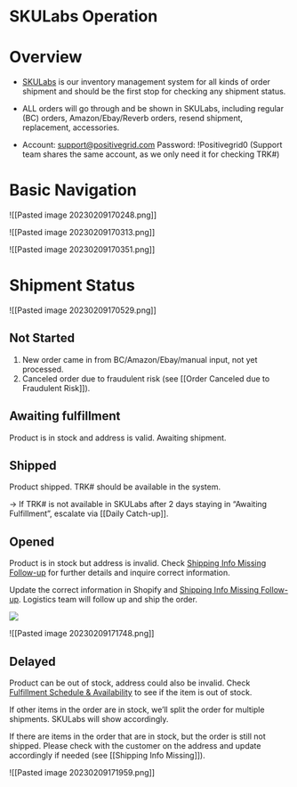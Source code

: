 # SKULabs Operation
# Overview
- [SKULabs](https://app.skulabs.com/) is our inventory management system for all kinds of order shipment and should be the first stop for checking any shipment status. 

- ALL orders will go through and be shown in SKULabs, including regular (BC) orders, Amazon/Ebay/Reverb orders, resend shipment, replacement, accessories. 

- Account: support@positivegrid.com
  Password: !Positivegrid0
  (Support team shares the same account, as we only need it for checking TRK#)

# Basic Navigation
![[Pasted image 20230209170248.png]]

![[Pasted image 20230209170313.png]]

![[Pasted image 20230209170351.png]]

# Shipment Status
![[Pasted image 20230209170529.png]]

## Not Started
1. New order came in from BC/Amazon/Ebay/manual input, not yet processed.
2. Canceled order due to fraudulent risk (see [[Order Canceled due to Fraudulent Risk]]).

  
## Awaiting fulfillment
Product is in stock and address is valid. Awaiting shipment.
  
## Shipped
Product shipped. TRK# should be available in the system.

→ If TRK# is not available in SKULabs after 2 days staying in “Awaiting Fulfillment”, escalate via [[Daily Catch-up]].

## Opened
Product is in stock but address is invalid. Check [Shipping Info Missing Follow-up](https://docs.google.com/spreadsheets/d/1JGEB4lF3NW7xdm78EnAu3EREmbbfI07jiRqdN3u9QWw/edit?usp=sharing) for further details and inquire correct information.

Update the correct information in Shopify and [Shipping Info Missing Follow-up](https://docs.google.com/spreadsheets/d/1JGEB4lF3NW7xdm78EnAu3EREmbbfI07jiRqdN3u9QWw/edit?usp=sharing). Logistics team will follow up and ship the order.

**![](https://lh5.googleusercontent.com/8gHhmcTU_7gQR6aQRa_SnIgctQNlhV9_3lmAaucsEG28wXCBmokiquiyZ-1oUaXuPmiBOXhnxy7fZVC9N_56FeEl7psNrhAsEjmr4rEZc0ETmGUu4Chi0ZQB-6h6x5rgYsJItreLTMFW8rjYnGi2LsJvxw=s2048)**

![[Pasted image 20230209171748.png]]

## Delayed
Product can be out of stock, address could also be invalid. Check [Fulfillment Schedule & Availability](https://docs.google.com/spreadsheets/d/13mK6KP4YmWGT_NyAHVbmFVl5Wj5khDcB1fvpsDKTL24/edit?usp=sharing) to see if the item is out of stock.

If other items in the order are in stock, we’ll split the order for multiple shipments. SKULabs will show accordingly.

If there are items in the order that are in stock, but the order is still not shipped. Please check with the customer on the address and update accordingly if needed (see [[Shipping Info Missing]]).

![[Pasted image 20230209171959.png]]